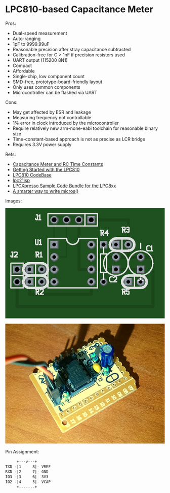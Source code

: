 LPC810-based Capacitance Meter
==============================

Pros:

* Dual-speed measurement
* Auto-ranging
* 1pF to 9999.99uF
* Reasonable precision after stray capacitance subtracted
* Calibration-free for C > 1nF if precision resistors used
* UART output (115200 8N1)
* Compact
* Affordable
* Single-chip, low component count
* SMD-free, prototype-board-friendly layout
* Only uses common components
* Microcontroller can be flashed via UART

Cons:

* May get affected by ESR and leakage
* Measuring frequency not controllable
* 1% error in clock introduced by the microcontroller
* Require relatively new arm-none-eabi toolchain for reasonable binary size
* Time-constant-based approach is not as precise as LCR bridge
* Requires 3.3V power supply

Refs:

* [Capacitance Meter and RC Time Constants](http://www.arduino.cc/en/Tutorial/CapacitanceMeter)
* [Getting Started with the LPC810](https://learn.adafruit.com/getting-started-with-the-lpc810/introduction)
* [LPC810 CodeBase](https://github.com/microbuilder/LPC810_CodeBase)
* [lpc21isp](http://sourceforge.net/projects/lpc21isp/)
* [LPCXpresso Sample Code Bundle for the LPC8xx](http://www.lpcware.com/content/nxpfile/lpcxpresso-sample-code-bundle-lpc8xx)
* [A smarter way to write micros()](http://micromouseusa.com/?p=296)

Images:

![PCB](pcb.png)

![Photo](photo.jpg)

Pin Assignment:

         +---v---+
    TXD -|1     8|- VREF
    RXD -|2     7|- GND
    IO3 -|3     6|- 3V3
    IO2 -|4     5|- VCAP
         +-------+
